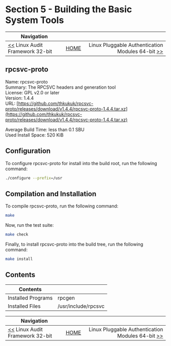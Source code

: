# Section 5 - Building the Basic System Tools

| Navigation |||
| --- | --- | ---: |
| [<<](./audit32bit.md) Linux Audit Framework 32-bit | [HOME](../README.md) | Linux Pluggable Authentication Modules 64-bit [>>](./linux-pam64bit.md) |

## rpcsvc-proto

Name: rpcsvc-proto<br />
Summary: The RPCSVC headers and generation tool<br />
License: GPL v2.0 or later<br />
Version: 1.4.4<br />
URL: [https://github.com/thkukuk/rpcsvc-proto/releases/download/v1.4.4/rpcsvc-proto-1.4.4.tar.xz](https://github.com/thkukuk/rpcsvc-proto/releases/download/v1.4.4/rpcsvc-proto-1.4.4.tar.xz)<br />

Average Build Time: less than 0.1 SBU<br />
Used Install Space: 520 KiB <br />

## Configuration

To configure rpcsvc-proto for install into the build root, run the following command:

```bash
./configure --prefix=/usr
```

## Compilation and Installation

To compile rpcsvc-proto, run the following command:

```bash
make
```

Now, run the test suite:

```bash
make check
```

Finally, to install rpcsvc-proto into the build tree, run the following command:

```bash
make install
```

## Contents

| Contents | |
| --- | --- |
| Installed Programs | rpcgen |
| Installed Files | /usr/include/rpcsvc |

| Navigation |||
| --- | --- | ---: |
| [<<](./audit32bit.md) Linux Audit Framework 32-bit | [HOME](../README.md) | Linux Pluggable Authentication Modules 64-bit [>>](./linux-pam64bit.md) |
